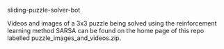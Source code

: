 sliding-puzzle-solver-bot

Videos and images of a 3x3 puzzle being solved using the reinforcement learning method SARSA can be found on 
the home page of this repo labelled puzzle_images_and_videos.zip.
